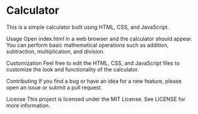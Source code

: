 # Calculator
This is a simple calculator built using HTML, CSS, and JavaScript.

Usage
Open index.html in a web browser and the calculator should appear. You can perform basic mathematical operations such as addition, subtraction, multiplication, and division.

Customization
Feel free to edit the HTML, CSS, and JavaScript files to customize the look and functionality of the calculator.

Contributing
If you find a bug or have an idea for a new feature, please open an issue or submit a pull request.

License
This project is licensed under the MIT License. See LICENSE for more information.
